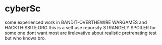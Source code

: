 # cyberSc
some experienced work in 
BANDIT-OVERTHEWIRE WARGAMES and HACKTHISSITE.ORG
this is a self use reporsity STRANGELY SPOILER for some one dont want
most are iirelevative about realistic pretrenating test but who knows bro.
